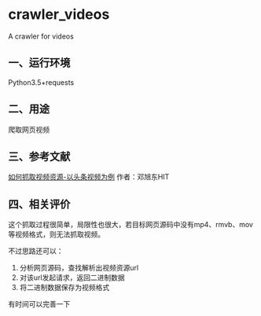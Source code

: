 # crawler_videos
A crawler for videos

## 一、运行环境
Python3.5+requests

## 二、用途
爬取网页视频

## 三、参考文献
[如何抓取视频资源-以头条视频为例](https://zhuanlan.zhihu.com/p/27234910) 作者：邓旭东HIT

## 四、相关评价
这个抓取过程很简单，局限性也很大，若目标网页源码中没有mp4、rmvb、mov等视频格式，则无法抓取视频。

不过思路还可以：

1. 分析网页源码，查找解析出视频资源url
2. 对该url发起请求，返回二进制数据
3. 将二进制数据保存为视频格式

有时间可以完善一下
